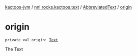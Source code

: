 [kactoos-jvm](../../index.md) / [nnl.rocks.kactoos.text](../index.md) / [AbbreviatedText](index.md) / [origin](./origin.md)

# origin

`private val origin: `[`Text`](../../nnl.rocks.kactoos/-text/index.md)

The Text

